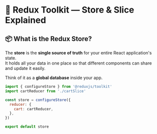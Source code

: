 # 🧠 Redux Toolkit — Store & Slice Explained

## 📦 What is the Redux Store?
The **store** is the **single source of truth** for your entire React application's state.  
It holds all your data in one place so that different components can share and update it easily.

Think of it as a **global database** inside your app.

```js
import { configureStore } from '@reduxjs/toolkit'
import cartReducer from './cartSlice'

const store = configureStore({
  reducer: {
    cart: cartReducer,
  },
})

export default store
```
